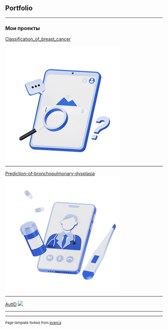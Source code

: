 ## Portfolio

---

### Мои проекты


[Classification_of_breast_cancer](/sample_page)


<img src="images/3d-techny-searching-the-web-on-tablet-1.png?raw=true"/>

---
[Prediction-of-bronchopulmonary-dysplasia](/pdf/sample_presentation.pdf)
<img src="images/3d-techny-online-doctors-consultation-or-telemedicine.png?raw=true"/>

---
[AutID](http://example.com/)
<img src="images/dummy_thumbnail.jpg?raw=true"/>


---




---
<p style="font-size:11px">Page template forked from <a href="https://github.com/evanca/quick-portfolio">evanca</a></p>
<!-- Remove above link if you don't want to attibute -->
